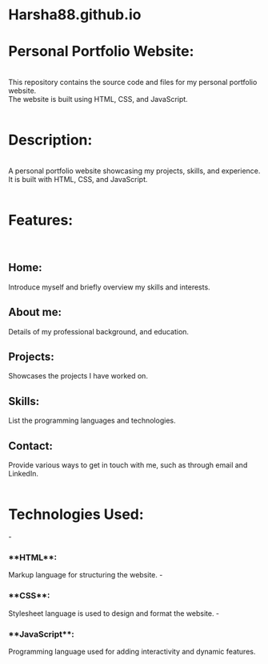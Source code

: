 # Harsha88.github.io

<h1>Personal Portfolio Website:</h1>
<br>
This repository contains the source code and files for my personal portfolio website.
<br>
The website is built using HTML, CSS, and JavaScript.
<br>
<br>
<h1>Description:</h1>
<br>
A personal portfolio website showcasing my projects, skills, and experience.
<br>
It is built with HTML, CSS, and JavaScript.
<br>
<br>
<h1>Features:</h1>
<br>
<h2>Home:</h2> Introduce myself and briefly overview my skills and interests.
<br>
<h2>About me:</h2> Details of my professional background, and education.
<br>
<h2>Projects:</h2> Showcases the projects I have worked on.
<br>
<h2>Skills:</h2> List the programming languages and technologies.
<br>
<h2>Contact:</h2> Provide various ways to get in touch with me, such as through email and LinkedIn.
<br>
<br>
<h1>Technologies Used:</h1>
- <h3>**HTML**:</h3> Markup language for structuring the website.
-  <h3>**CSS**:</h3>Stylesheet language is used to design and format the website.
- <h3>**JavaScript**:</h3> Programming language used for adding interactivity and dynamic features.


